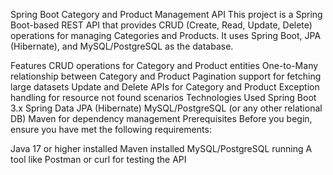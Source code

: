 Spring Boot Category and Product Management API
This project is a Spring Boot-based REST API that provides CRUD (Create, Read, Update, Delete) operations for managing Categories and Products. It uses Spring Boot, JPA (Hibernate), and MySQL/PostgreSQL as the database.

Features
CRUD operations for Category and Product entities
One-to-Many relationship between Category and Product
Pagination support for fetching large datasets
Update and Delete APIs for Category and Product
Exception handling for resource not found scenarios
Technologies Used
Spring Boot 3.x
Spring Data JPA (Hibernate)
MySQL/PostgreSQL (or any other relational DB)
Maven for dependency management
Prerequisites
Before you begin, ensure you have met the following requirements:

Java 17 or higher installed
Maven installed
MySQL/PostgreSQL running
A tool like Postman or curl for testing the API

